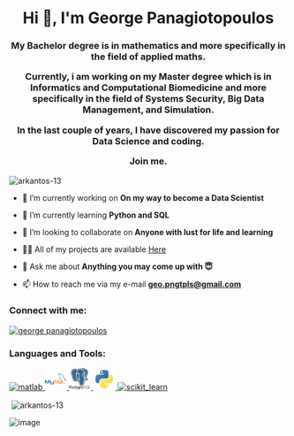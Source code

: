 <h1 align="center">Hi 👋, I'm George Panagiotopoulos</h1>

<h3 align="center">
  
   My Bachelor degree is in mathematics and more specifically in the field of applied maths.
  
  
   Currently, i am working on my Master degree which is in Informatics and Computational Biomedicine and more specifically in the field of Systems Security, Big Data Management, and Simulation.
 
   In the last couple of years, I have discovered my passion for Data Science and coding. 
  
   Join me. </h3>

<p align="left"> <img src="https://komarev.com/ghpvc/?username=arkantos-13&label=Profile%20views&color=0e75b6&style=flat" alt="arkantos-13" /> </p>

- 🔭 I’m currently working on **On my way to become a Data Scientist**

- 🌱 I’m currently learning **Python and SQL**

- 👯 I’m looking to collaborate on **Anyone with lust for life and learning**

- 👨‍💻 All of my projects are available [Here](https://github.com/Arkantos-13?tab=repositories)

- 💬 Ask me about **Anything you may come up with :innocent:**

- 📫 How to reach me via my e-mail **geo.pngtpls@gmail.com**

<h3 align="left">Connect with me:</h3>
<p align="left">
<a href="https://www.linkedin.com/in/geopanagiotopoulos/" target="blank"><img align="center" src="https://raw.githubusercontent.com/rahuldkjain/github-profile-readme-generator/master/src/images/icons/Social/linked-in-alt.svg" alt="george panagiotopoulos" height="30" width="40" /></a>
</p>


<h3 align="left">Languages and Tools:</h3>
<p align="left"> <a href="https://www.mathworks.com/" target="_blank"> <img src="https://upload.wikimedia.org/wikipedia/commons/2/21/Matlab_Logo.png" alt="matlab" width="40" height="40"/> </a> <a href="https://www.mysql.com/" target="_blank"> <img src="https://raw.githubusercontent.com/devicons/devicon/master/icons/mysql/mysql-original-wordmark.svg" alt="mysql" width="40" height="40"/> </a> <a href="https://www.postgresql.org" target="_blank"> <img src="https://raw.githubusercontent.com/devicons/devicon/master/icons/postgresql/postgresql-original-wordmark.svg" alt="postgresql" width="40" height="40"/> </a> <a href="https://www.python.org" target="_blank"> <img src="https://raw.githubusercontent.com/devicons/devicon/master/icons/python/python-original.svg" alt="python" width="40" height="40"/> </a> <a href="https://scikit-learn.org/" target="_blank"> <img src="https://upload.wikimedia.org/wikipedia/commons/0/05/Scikit_learn_logo_small.svg" alt="scikit_learn" width="40" height="40"/> </a> </p>


<p>&nbsp;<img align="center" src="https://github-readme-stats.vercel.app/api?username=arkantos-13&show_icons=true&locale=en" alt="arkantos-13" /></p>

![image]({https://github-readme-stats.vercel.app/api/top-langs/?username={Arkantos-13}})
